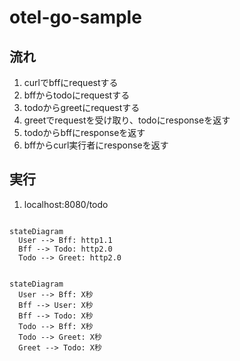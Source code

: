 # otel-go-sample

## 流れ
1. curlでbffにrequestする
2. bffからtodoにrequestする
3. todoからgreetにrequestする
4. greetでrequestを受け取り、todoにresponseを返す
5. todoからbffにresponseを返す
6. bffからcurl実行者にresponseを返す

## 実行
1. localhost:8080/todo

```mermaid

stateDiagram
  User --> Bff: http1.1
  Bff --> Todo: http2.0
  Todo --> Greet: http2.0

```

```mermaid

stateDiagram
  User --> Bff: X秒
  Bff --> User: X秒
  Bff --> Todo: X秒
  Todo --> Bff: X秒
  Todo --> Greet: X秒
  Greet --> Todo: X秒

```

